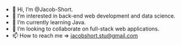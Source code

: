 - 👋 Hi, I’m @Jacob-Short.
- 👀 I’m interested in back-end web development and data science.
- 🌱 I’m currently learning Java.
- 💞️ I’m looking to collaborate on full-stack web applications.
- 📫 How to reach me => jacobshort.stu@gmail.com

<!---
Jacob-Short/Jacob-Short is a ✨ special ✨ repository because its `README.md` (this file) appears on your GitHub profile.
You can click the Preview link to take a look at your changes.
--->
